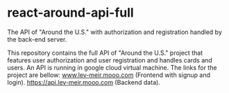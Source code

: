 # react-around-api-full
The API of "Around the U.S." with authorization and registration handled by the back-end server.

This repository contains the full API of "Around the U.S." project that features user authorization and user registration and handles cards and users. 
An API is running in google cloud virtual machine. 
The links for the project are bellow:
www.lev-meir.mooo.com (Frontend with signup and login).
https://api.lev-meir.mooo.com (Backend data).

